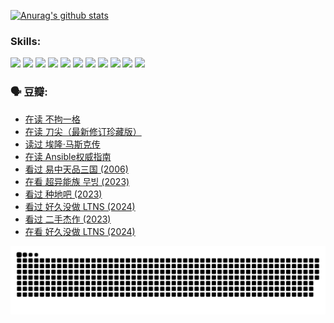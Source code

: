 
[![Anurag's github stats](https://github-readme-stats.vercel.app/api?username=w940853815)](https://github.com/anuraghazra/github-readme-stats)

### Skills:

<code><img height="32" src="https://cdn.jsdelivr.net/npm/simple-icons@v5/icons/python.svg"></code>
<code><img height="32" src="https://cdn.jsdelivr.net/npm/simple-icons@v5/icons/javascript.svg"></code>
<code><img height="32" src="https://cdn.jsdelivr.net/npm/simple-icons@v5/icons/django.svg"></code>
<code><img height="32" src="https://cdn.jsdelivr.net/npm/simple-icons@v5/icons/flask.svg"></code>
<code><img height="32" src="https://cdn.jsdelivr.net/npm/simple-icons@v5/icons/vuetify.svg"></code>
<code><img height="32" src="https://cdn.jsdelivr.net/npm/simple-icons@v5/icons/git.svg"></code>
<code><img height="32" src="https://cdn.jsdelivr.net/npm/simple-icons@v5/icons/docker.svg"></code>
<code><img height="32" src="https://cdn.jsdelivr.net/npm/simple-icons@v5/icons/postgresql.svg"></code>
<code><img height="32" src="https://cdn.jsdelivr.net/npm/simple-icons@v5/icons/elasticsearch.svg"></code>
<code><img height="32" src="https://cdn.jsdelivr.net/npm/simple-icons@v5/icons/macos.svg"></code>
<code><img height="32" src="https://cdn.jsdelivr.net/npm/simple-icons@v5/icons/linux.svg"></code>

### 🗣 豆瓣:

<!-- DOUBAN-ACTIVITIES:START -->
- [在读 不拘一格](https://www.douban.com/people/136069238/status/4541712161/?_i=10440140)
- [在读 刀尖（最新修订珍藏版）](https://www.douban.com/people/136069238/status/4541711339/?_i=10440140)
- [读过 埃隆·马斯克传](https://www.douban.com/people/136069238/status/4541710351/?_i=10440140)
- [在读 Ansible权威指南](https://www.douban.com/people/136069238/status/4539151450/?_i=10440140)
- [看过 易中天品三国‎ (2006)](https://www.douban.com/people/136069238/status/4529910812/?_i=10440140)
- [在看 超异能族 무빙‎ (2023)](https://www.douban.com/people/136069238/status/4527291077/?_i=10440140)
- [看过 种地吧‎ (2023)](https://www.douban.com/people/136069238/status/4527289637/?_i=10440140)
- [看过 好久没做 LTNS‎ (2024)](https://www.douban.com/people/136069238/status/4527289515/?_i=10440140)
- [看过 二手杰作‎ (2023)](https://www.douban.com/people/136069238/status/4522502716/?_i=10440140)
- [在看 好久没做 LTNS‎ (2024)](https://www.douban.com/people/136069238/status/4521969883/?_i=10440140)
<!-- DOUBAN-ACTIVITIES:END -->


![Snake animation](https://raw.githubusercontent.com/w940853815/w940853815/output/github-contribution-grid-snake.svg)

<!--
**w940853815/w940853815** is a ✨ _special_ ✨ repository because its `README.md` (this file) appears on your GitHub profile.

Here are some ideas to get you started:

- 🔭 I’m currently working on ...
- 🌱 I’m currently learning ...
- 👯 I’m looking to collaborate on ...
- 🤔 I’m looking for help with ...
- 💬 Ask me about ...
- 📫 How to reach me: ...
- 😄 Pronouns: ...
- ⚡ Fun fact: ...
-->
